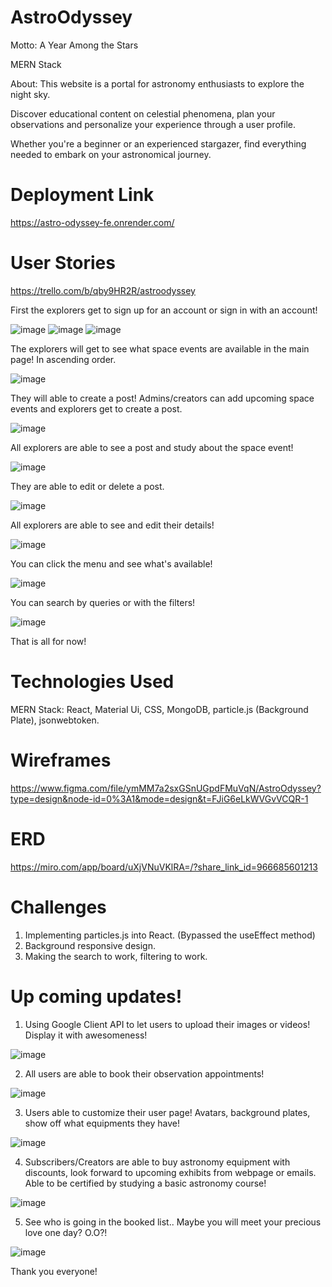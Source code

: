 # AstroOdyssey
Motto: A Year Among the Stars

MERN Stack

About: 
This website is a portal for astronomy enthusiasts to explore the night sky.

Discover educational content on celestial phenomena, plan your observations and personalize your experience through a user profile.

Whether you're a beginner or an experienced stargazer, find everything needed to embark on your astronomical journey.

# Deployment Link
https://astro-odyssey-fe.onrender.com/

# User Stories
https://trello.com/b/qby9HR2R/astroodyssey

First the explorers get to sign up for an account or sign in with an account!

![image](https://github.com/vinniejipsk/astro-odyssey-fe/assets/141219700/220497cc-a431-4372-b561-3528581e77fa)
![image](https://github.com/vinniejipsk/astro-odyssey-fe/assets/141219700/c9d10df5-c35d-4f23-94ec-d1b75507cf5c)
![image](https://github.com/vinniejipsk/astro-odyssey-fe/assets/141219700/9e0117f2-0940-4dbc-88ca-677f0bee03d6)

The explorers will get to see what space events are available in the main page! In ascending order.

![image](https://github.com/vinniejipsk/astro-odyssey-fe/assets/141219700/3d3f3fb6-017e-4a98-a0a7-123e911f6f45)

They will able to create a post! Admins/creators can add upcoming space events and explorers get to create a post.

![image](https://github.com/vinniejipsk/astro-odyssey-fe/assets/141219700/e04cd15b-5d5c-491f-a444-4f91f6930439)

All explorers are able to see a post and study about the space event!

![image](https://github.com/vinniejipsk/astro-odyssey-fe/assets/141219700/f3af50f4-4cfe-479c-8a95-5e78c4c88558)

They are able to edit or delete a post.

![image](https://github.com/vinniejipsk/astro-odyssey-fe/assets/141219700/50179f14-be29-419b-b366-831d564b8335)

All explorers are able to see and edit their details!

![image](https://github.com/vinniejipsk/astro-odyssey-fe/assets/141219700/d6bee295-465b-445f-a04b-36ee95df9cf9)

You can click the menu and see what's available!

![image](https://github.com/vinniejipsk/astro-odyssey-fe/assets/141219700/b1d8b722-48d3-433e-ab04-cb2bedef17e4)

You can search by queries or with the filters!

![image](https://github.com/vinniejipsk/astro-odyssey-fe/assets/141219700/6c1daa9c-7d96-49d9-a3e8-1f8b631d324c)

That is all for now!

# Technologies Used 
MERN Stack: React, Material Ui, CSS, MongoDB, particle.js (Background Plate), jsonwebtoken.

# Wireframes
https://www.figma.com/file/ymMM7a2sxGSnUGpdFMuVqN/AstroOdyssey?type=design&node-id=0%3A1&mode=design&t=FJiG6eLkWVGvVCQR-1

# ERD
https://miro.com/app/board/uXjVNuVKlRA=/?share_link_id=966685601213

# Challenges

1. Implementing particles.js into React. (Bypassed the useEffect method)
2. Background responsive design.
3. Making the search to work, filtering to work.

# Up coming updates!

1. Using Google Client API to let users to upload their images or videos! Display it with awesomeness!
   
![image](https://github.com/vinniejipsk/astro-odyssey-fe/assets/141219700/74b1f3f3-09b2-4f35-8d28-d59df63c999d)

2.  All users are able to book their observation appointments!
   
![image](https://github.com/vinniejipsk/astro-odyssey-fe/assets/141219700/5d6c839b-39fb-4c15-9927-7de773a66c82)

3. Users able to customize their user page! Avatars, background plates, show off what equipments they have!
   
![image](https://github.com/vinniejipsk/astro-odyssey-fe/assets/141219700/45de4690-4672-4e56-aaed-db1656fd228d)

4. Subscribers/Creators are able to buy astronomy equipment with discounts, look forward to upcoming exhibits from webpage or emails. Able to be certified by studying a basic astronomy course!
   
![image](https://github.com/vinniejipsk/astro-odyssey-fe/assets/141219700/cd1a9e47-949f-43ee-b6c3-ef2c01f125bf)

5. See who is going in the booked list.. Maybe you will meet your precious love one day? O.O?!
   
![image](https://github.com/vinniejipsk/astro-odyssey-fe/assets/141219700/febb7b72-1d87-4a4b-9552-6ff0de3a092e)

Thank you everyone!
